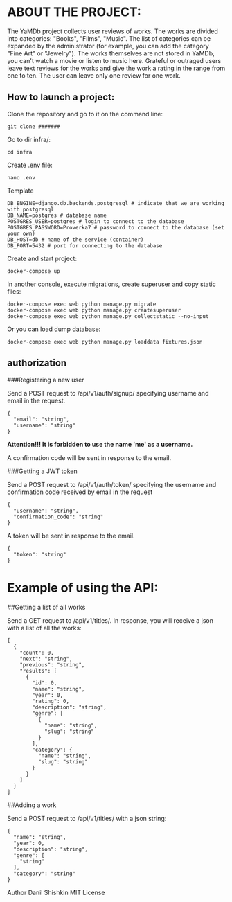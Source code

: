 # ABOUT THE PROJECT:

The YaMDb project collects user reviews of works. The works are divided into categories: "Books", "Films", "Music". The list of categories can be expanded by the administrator (for example, you can add the category "Fine Art" or "Jewelry").
The works themselves are not stored in YaMDb, you can't watch a movie or listen to music here.
Grateful or outraged users leave text reviews for the works and give the work a rating in the range from one to ten. The user can leave only one review for one work.



## How to launch a project:

Clone the repository and go to it on the command line:

```
git clone #######
```

Go to dir infra/:

```
cd infra
```

Create .env file:

```
nano .env
```
Template
```
DB_ENGINE=django.db.backends.postgresql # indicate that we are working with postgresql
DB_NAME=postgres # database name
POSTGRES_USER=postgres # login to connect to the database
POSTGRES_PASSWORD=Proverka7 # password to connect to the database (set your own)
DB_HOST=db # name of the service (container)
DB_PORT=5432 # port for connecting to the database
```

Create and start project:

```
docker-compose up
```

In another console, execute migrations, create superuser and copy static files:

```
docker-compose exec web python manage.py migrate
docker-compose exec web python manage.py createsuperuser
docker-compose exec web python manage.py collectstatic --no-input 
```

Or you can load dump database:

```
docker-compose exec web python manage.py loaddata fixtures.json 
```

## authorization

###Registering a new user

Send a POST request to /api/v1/auth/signup/ specifying username and email in the request.

```
{
  "email": "string",
  "username": "string"
}
```
**Attention!!! It is forbidden to use the name 'me' as a username.**

A confirmation code will be sent in response to the email.

###Getting a JWT token

Send a POST request to /api/v1/auth/token/ specifying the username and confirmation code received by email in the request

```
{
  "username": "string",
  "confirmation_code": "string"
}
```
A token will be sent in response to the email.

```
{
  "token": "string"
}
```


# Example of using the API:

##Getting a list of all works

Send a GET request to /api/v1/titles/.
In response, you will receive a json with a list of all the works:

```
[
  {
    "count": 0,
    "next": "string",
    "previous": "string",
    "results": [
      {
        "id": 0,
        "name": "string",
        "year": 0,
        "rating": 0,
        "description": "string",
        "genre": [
          {
            "name": "string",
            "slug": "string"
          }
        ],
        "category": {
          "name": "string",
          "slug": "string"
        }
      }
    ]
  }
]
```

##Adding a work

Send a POST request to /api/v1/titles/ with a json string:

```
{
  "name": "string",
  "year": 0,
  "description": "string",
  "genre": [
    "string"
  ],
  "category": "string"
}
```
Author Danil Shishkin
MIT License
